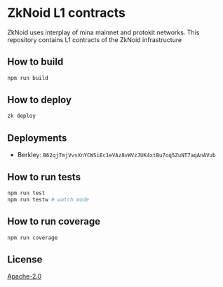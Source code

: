 # ZkNoid L1 contracts

ZkNoid uses interplay of mina mainnet and protokit networks. This repository contains L1 contracts of the ZkNoid infrastructure

## How to build

```sh
npm run build
```

## How to deploy

```sh
zk deploy
```

## Deployments

- Berkley: `B62qjTmjVvvXnYCWSiEc1eVAz8vWVzJUK4xtBu7oq5ZuNT7aqAnAVub`

## How to run tests

```sh
npm run test
npm run testw # watch mode
```

## How to run coverage

```sh
npm run coverage
```

## License

[Apache-2.0](LICENSE)
